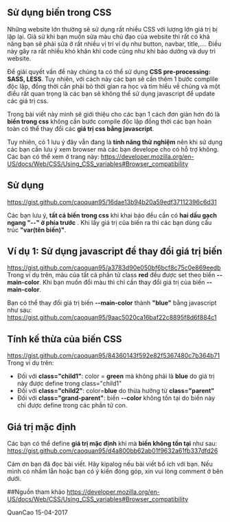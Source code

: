 ## Sử dụng biến trong CSS

Những website lớn thường sẽ sử dụng rất nhiều CSS với lượng lớn giá trị bị lặp lại. Giả sử khi bạn muốn sửa màu chủ đạo của website thì rất có khả năng bạn sẽ phải sửa ở rất nhiều vị trí ví dụ như button, navbar, title,.... Điều này gây ra rất  nhiều khó khăn khi code cũng như khi bảo dưởng và duy trì website. 

Để giải quyết vấn đề này chúng ta có thể sử dụng **CSS pre-processing: SASS, LESS**. Tuy nhiên, với cách này các bạn sẽ cần thêm 1 bước complile độc lập, đồng thời cần phải bỏ thời gian ra học và tìm hiểu về chúng và một điều rất quan trọng là các bạn sẽ không thể sử dụng javascript để update các giá trị css. 

Trong bài viết này mình sẽ giới thiệu cho các bạn 1 cách đơn giản hơn đó là **biến trong css** không cần bước compile độc lập đồng thời các bạn hoàn toàn có thể thay đổi các **giá trị css bằng javascript**. 

Tuy nhiên, có 1 lưu ý đây vẫn đang là **tính năng thử nghiệm** nên khi sử dụng các bạn cần lưu ý xem browser mà các bạn develope cho có hỗ trợ không. Các bạn có thể xem ở trang này:
https://developer.mozilla.org/en-US/docs/Web/CSS/Using_CSS_variables#Browser_compatibility

## Sử dụng
https://gist.github.com/caoquan95/16dae13b94b20a59edf37112396c6d31

Các bạn lưu ý, **tất cả biến trong css** khi khai báo đều cần có **hai dấu gạch ngang "--" ở phía trước** .
Khi lấy giá trị của biến ra thì các bạn dùng cấu trúc **"var(tên biến)"**.

## Ví dụ 1: Sử dụng javascript để thay đổi giá trị biến
https://gist.github.com/caoquan95/a3783d90e050bf6bcf8c75c0e869eedb
Trong ví dụ trên, màu của tất cả phần tử class **red** đều được set theo biến **--main-color**. Khi bạn muốn đổi màu thì chỉ cần thay đổi giá trị của biến **--main-color**.

Bạn có thể thay đổi giá trị biến **--main-color** thành **"blue"** bằng javascript như sau:
https://gist.github.com/caoquan95/9aac5020ca16baf22c8895f8d6f884c1

## Tính kế thừa của biến CSS
https://gist.github.com/caoquan95/84360143f592e82f5367480c7b364b71
Trong ví dụ trên:

- Đối với **class="child1"**: color = **green** mà không phải là **blue** do giá trị này được define trong class="child1"
- Đối với **class="child2"**: color=**blue** do thừa hưởng từ **class="parent"**
- Đối với **class="grand-parent"**: biến **--color** không tồn tại do biến này chỉ được define trong các phần tử con.

## Giá trị mặc định
Các bạn có thể define **giá trị mặc định** khi mà **biến không tồn tại** như sau:
https://gist.github.com/caoquan95/d4a800bb62ab01f9632a61fb337dfd26

Cám ơn bạn đã đọc bài viết. Hãy kipalog nếu bài viết bổ ích với bạn. Nếu mình có nhầm lẫn hoặc bạn có ý kiến đóng góp, xin vui lòng comment ở bên dưới.

##Nguồn tham khảo
https://developer.mozilla.org/en-US/docs/Web/CSS/Using_CSS_variables#Browser_compatibility

QuanCao 15-04-2017